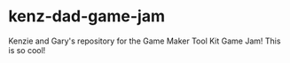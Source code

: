 # kenz-dad-game-jam
Kenzie and Gary's repository for the Game Maker Tool Kit Game Jam!
This is so cool!
